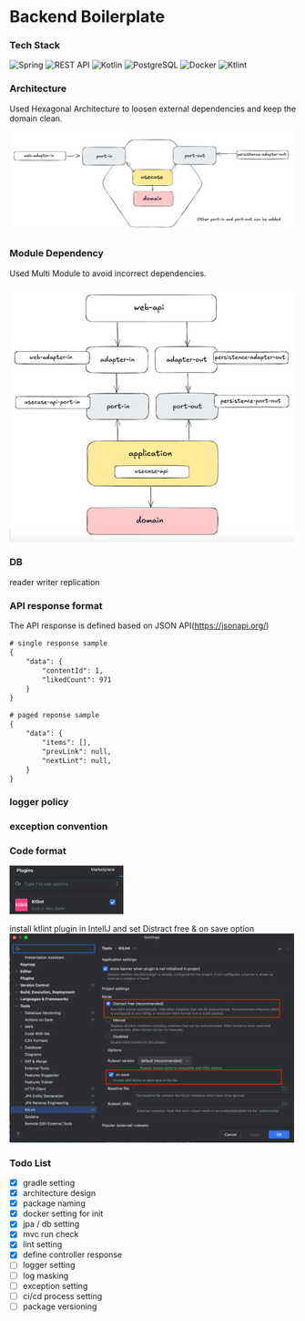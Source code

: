 # Backend Boilerplate

### Tech Stack
![Spring](https://img.shields.io/badge/Spring-6DB33F?style=flat-square&logo=Spring&logoColor=white)
![REST API](https://img.shields.io/badge/REST%20API-005571?style=flat-square&logo=rest&logoColor=white)
![Kotlin](https://img.shields.io/badge/Kotlin-7F52FF?style=flat-square&logo=Kotlin&logoColor=white)
![PostgreSQL](https://img.shields.io/badge/PostgreSQL-4169E1?style=flat-square&logo=PostgreSQL&logoColor=white)
![Docker](https://img.shields.io/badge/Docker-2496ED?style=flat-square&logo=Docker&logoColor=white)
![Ktlint](https://img.shields.io/badge/Ktlint-orange?style=flat-square&logoColor=white)


### Architecture
Used Hexagonal Architecture to loosen external dependencies and keep the domain clean.

<img src="hexagonal_architecture.png" width="700" alt="hexagonal architecture">


### Module Dependency
Used Multi Module to avoid incorrect dependencies.

<img src="module_dependency.png" width="500" alt="module dependency">

### DB
reader writer replication

### API response format
The API response is defined based on JSON API(https://jsonapi.org/)
~~~
# single response sample
{
    "data": {
        "contentId": 1,
        "likedCount": 971
    }
}
~~~
~~~
# paged reponse sample
{
    "data": {
        "items": [],
        "prevLink": null,
        "nextLint": null,
    }
}
~~~

### logger policy

### exception convention

### Code format
<img src="ktlint_plugin.png" width="200" alt="module dependency">

install ktlint plugin in IntellJ and set Distract free & on save option
<img src="ktlint_setting.png" width="500" alt="module dependency">

### Todo List
- [x] gradle setting
- [x] architecture design
- [x] package naming
- [x] docker setting for init
- [x] jpa / db setting
- [x] mvc run check
- [x] lint setting
- [x] define controller response
- [ ] logger setting
- [ ] log masking
- [ ] exception setting
- [ ] ci/cd process setting
- [ ] package versioning
